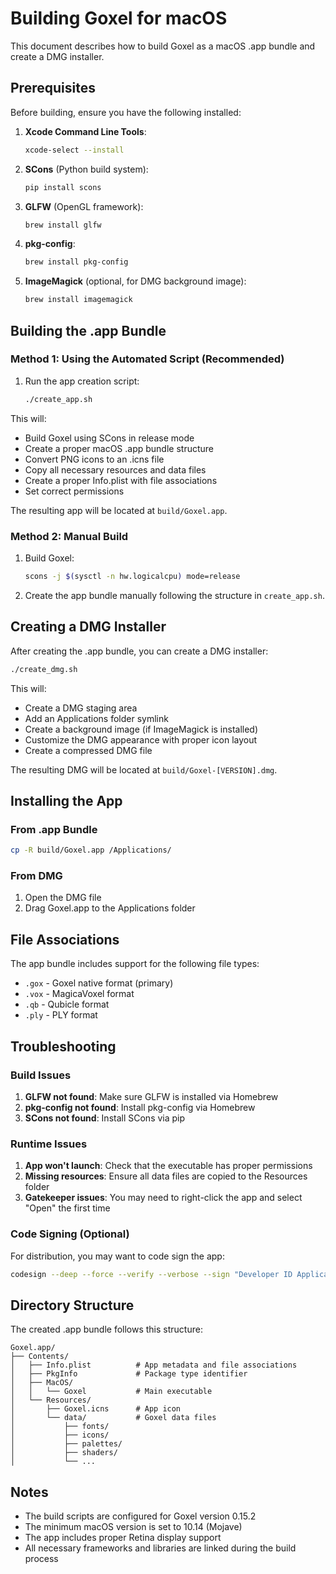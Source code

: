 # Building Goxel for macOS

This document describes how to build Goxel as a macOS .app bundle and create a DMG installer.

## Prerequisites

Before building, ensure you have the following installed:

1. **Xcode Command Line Tools**:
   ```bash
   xcode-select --install
   ```

2. **SCons** (Python build system):
   ```bash
   pip install scons
   ```

3. **GLFW** (OpenGL framework):
   ```bash
   brew install glfw
   ```

4. **pkg-config**:
   ```bash
   brew install pkg-config
   ```

5. **ImageMagick** (optional, for DMG background image):
   ```bash
   brew install imagemagick
   ```

## Building the .app Bundle

### Method 1: Using the Automated Script (Recommended)

1. Run the app creation script:
   ```bash
   ./create_app.sh
   ```

This will:
- Build Goxel using SCons in release mode
- Create a proper macOS .app bundle structure
- Convert PNG icons to an .icns file
- Copy all necessary resources and data files
- Create a proper Info.plist with file associations
- Set correct permissions

The resulting app will be located at `build/Goxel.app`.

### Method 2: Manual Build

1. Build Goxel:
   ```bash
   scons -j $(sysctl -n hw.logicalcpu) mode=release
   ```

2. Create the app bundle manually following the structure in `create_app.sh`.

## Creating a DMG Installer

After creating the .app bundle, you can create a DMG installer:

```bash
./create_dmg.sh
```

This will:
- Create a DMG staging area
- Add an Applications folder symlink
- Create a background image (if ImageMagick is installed)
- Customize the DMG appearance with proper icon layout
- Create a compressed DMG file

The resulting DMG will be located at `build/Goxel-[VERSION].dmg`.

## Installing the App

### From .app Bundle
```bash
cp -R build/Goxel.app /Applications/
```

### From DMG
1. Open the DMG file
2. Drag Goxel.app to the Applications folder

## File Associations

The app bundle includes support for the following file types:
- `.gox` - Goxel native format (primary)
- `.vox` - MagicaVoxel format
- `.qb` - Qubicle format
- `.ply` - PLY format

## Troubleshooting

### Build Issues

1. **GLFW not found**: Make sure GLFW is installed via Homebrew
2. **pkg-config not found**: Install pkg-config via Homebrew
3. **SCons not found**: Install SCons via pip

### Runtime Issues

1. **App won't launch**: Check that the executable has proper permissions
2. **Missing resources**: Ensure all data files are copied to the Resources folder
3. **Gatekeeper issues**: You may need to right-click the app and select "Open" the first time

### Code Signing (Optional)

For distribution, you may want to code sign the app:

```bash
codesign --deep --force --verify --verbose --sign "Developer ID Application: Your Name" build/Goxel.app
```

## Directory Structure

The created .app bundle follows this structure:
```
Goxel.app/
├── Contents/
│   ├── Info.plist          # App metadata and file associations
│   ├── PkgInfo             # Package type identifier
│   ├── MacOS/
│   │   └── Goxel           # Main executable
│   └── Resources/
│       ├── Goxel.icns      # App icon
│       └── data/           # Goxel data files
│           ├── fonts/
│           ├── icons/
│           ├── palettes/
│           ├── shaders/
│           └── ...
```

## Notes

- The build scripts are configured for Goxel version 0.15.2
- The minimum macOS version is set to 10.14 (Mojave)
- The app includes proper Retina display support
- All necessary frameworks and libraries are linked during the build process 